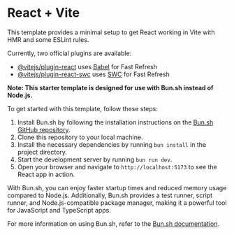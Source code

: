 # React + Vite

This template provides a minimal setup to get React working in Vite with HMR and some ESLint rules.

Currently, two official plugins are available:

- [@vitejs/plugin-react](https://github.com/vitejs/vite-plugin-react/blob/main/packages/plugin-react/README.md) uses [Babel](https://babeljs.io/) for Fast Refresh
- [@vitejs/plugin-react-swc](https://github.com/vitejs/vite-plugin-react-swc) uses [SWC](https://swc.rs/) for Fast Refresh

**Note: This starter template is designed for use with Bun.sh instead of Node.js.**

To get started with this template, follow these steps:

1. Install Bun.sh by following the installation instructions on the [Bun.sh GitHub repository](https://github.com/oven-sh/bun).
2. Clone this repository to your local machine.
3. Install the necessary dependencies by running `bun install` in the project directory.
4. Start the development server by running `bun run dev`.
5. Open your browser and navigate to `http://localhost:5173` to see the React app in action.

With Bun.sh, you can enjoy faster startup times and reduced memory usage compared to Node.js. Additionally, Bun.sh provides a test runner, script runner, and Node.js-compatible package manager, making it a powerful tool for JavaScript and TypeScript apps.

For more information on using Bun.sh, refer to the [Bun.sh documentation](https://github.com/oven-sh/bun).

